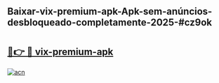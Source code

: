 ## Baixar-vix-premium-apk-Apk-sem-anúncios-desbloqueado-completamente-2025-#cz9ok

# <h2><a href="https://ainizakaria.my?title=vix-premium-apk&ref=22M">🔗👉 🔴 vix-premium-apk</a></h2>

[![acn](https://github.com/user-attachments/assets/0f9c940e-d8b0-45ae-aac7-cd30a18b3e1c)](https://ainizakaria.my?title=vix-premium-apk&ref=22M)

